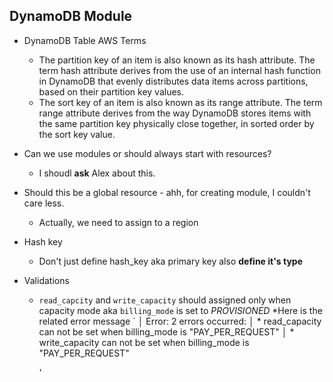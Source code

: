 ## DynamoDB Module

* DynamoDB Table AWS Terms
	* The partition key of an item is also known as its hash attribute. The term hash attribute derives from the use of an internal hash function in DynamoDB that evenly distributes data items across partitions, based on their partition key values.
	* The sort key of an item is also known as its range attribute. The term range attribute derives from the way DynamoDB stores items with the same partition key physically close together, in sorted order by the sort key value.

* Can we use modules or should always start with resources?
	* I shoudl **ask** Alex about this. 
* Should this be a global resource - ahh, for creating module, I couldn't care less.
	* Actually, we need to assign to a region
	
* Hash key
	* Don't just define hash_key aka primary key also **define it's type**
	
* Validations
	* `read_capcity` and `write_capacity` should assigned only when capacity mode aka `billing_mode` is set to _PROVISIONED_
		*Here is the related error message
		`
		│ Error: 2 errors occurred:
		│       * read_capacity can not be set when billing_mode is "PAY_PER_REQUEST"
		│       * write_capacity can not be set when billing_mode is "PAY_PER_REQUEST"
	
		'